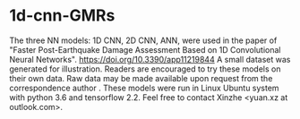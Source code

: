 # 1d-cnn-GMRs
The three NN models: 1D CNN, 2D CNN, ANN, were used in the paper of "Faster Post-Earthquake Damage Assessment Based on 1D Convolutional Neural Networks".
https://doi.org/10.3390/app11219844
A small dataset was generated for illustration. Readers are encouraged to try these models on their own data.
Raw data may be made available upon request from the correspondence author <gchen at mst.edu>.
These models were run in Linux Ubuntu system with python 3.6 and tensorflow 2.2.
Feel free to contact Xinzhe <yuan.xz at outlook.com>.
